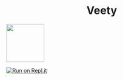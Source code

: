 <h1 align="center">
  Veety
</h1>
<a display = "inline-block">

  <img src="https://i.imgur.com/yjolhnx.png" width="100px">

[![Run on Repl.it](https://replit.com/badge/github/deepspaceIX/Veety)](https://replit.com/new/github/deepspaceIX/Veety)
</a>
<h1 align="right>
Open-sourced text based GUI system written for C programming. Needs C standard library.
</h1>





